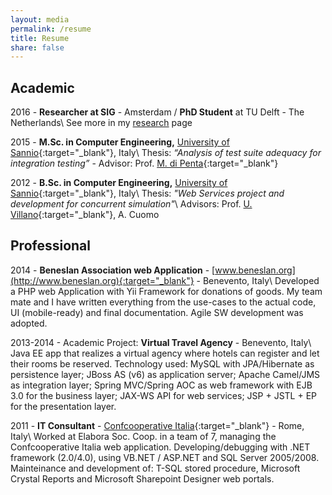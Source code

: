 ```yaml
---
layout: media
permalink: /resume
title: Resume
share: false
---
```


## Academic
2016 - **Researcher at SIG** - Amsterdam / **PhD Student** at TU Delft - The Netherlands\\
       See more in my [research](/research) page

2015 - **M.Sc. in Computer Engineering,** [University of Sannio](http://www.unisannio.it){:target="_blank"}, Italy\\
Thesis: _“Analysis of test suite adequacy for integration testing”_ - Advisor: Prof. [M. di Penta](http://www.ing.unisannio.it/mdipenta/){:target="_blank"}

2012 - **B.Sc. in Computer Engineering,** [University of Sannio](http://www.unisannio.it){:target="_blank"}, Italy\\
Thesis: _"Web Services project and development for concurrent simulation"_\\
Advisors: Prof. [U. Villano](http://www.ing.unisannio.it/villano/){:target="_blank"}, A. Cuomo

## Professional

2014 - **Beneslan Association web Application** - [www.beneslan.org](http://www.beneslan.org){:target="_blank"} - Benevento, Italy\\
Developed a PHP web Application with Yii Framework for donations of goods. My team mate and I have written everything from the use-cases to the actual code, UI (mobile-ready) and final documentation. Agile SW development was adopted.

2013-2014 - Academic Project: **Virtual Travel Agency** - Benevento, Italy\\
Java EE app that realizes a virtual agency where hotels can register and let their rooms be reserved. Technology used: MySQL with JPA/Hibernate as persistence layer; JBoss AS (v6) as application server; Apache Camel/JMS as integration layer; Spring MVC/Spring AOC as web framework with EJB 3.0 for the business layer; JAX-WS API for web services; JSP + JSTL + EP for the presentation layer.

2011 - **IT Consultant** - [Confcooperative Italia](http://www.confcooperative.it){:target="_blank"} - Rome, Italy\\
Worked at Elabora Soc. Coop. in a team of 7, managing the Confcooperative Italia web application. Developing/debugging with .NET framework (2.0/4.0), using VB.NET / ASP.NET and SQL Server 2005/2008. Mainteinance and development of: T-SQL stored procedure, Microsoft Crystal Reports and Microsoft Sharepoint Designer web portals.